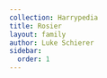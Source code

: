 ```yaml
---
collection: Harrypedia
title: Rosier
layout: family
author: Luke Schierer
sidebar:
  order: 1
---
```




